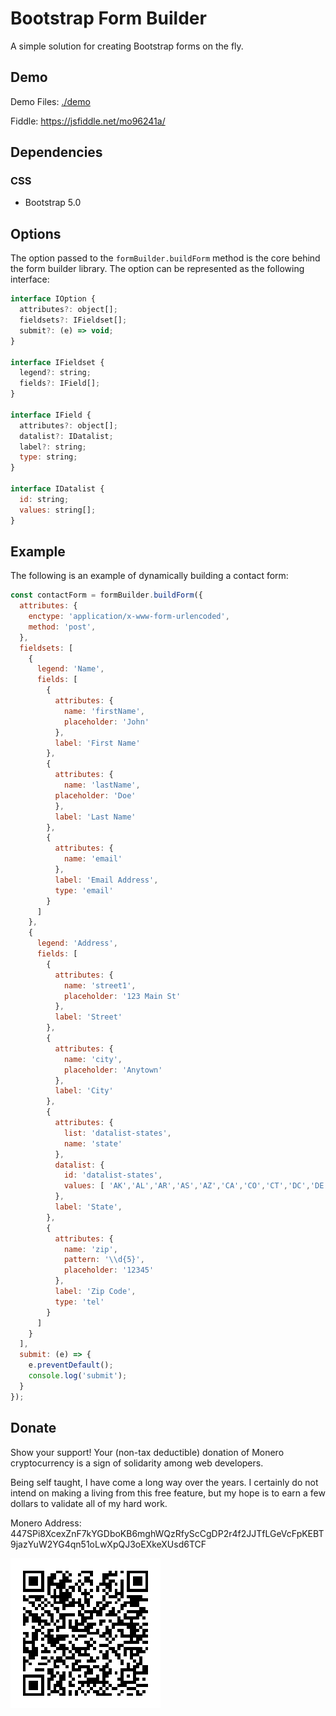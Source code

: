 
# Bootstrap Form Builder

A simple solution for creating Bootstrap forms on the fly.

## Demo
Demo Files: [./demo](./demo)

Fiddle: https://jsfiddle.net/mo96241a/

## Dependencies
### CSS
 - Bootstrap 5.0

## Options
The option passed to the `formBuilder.buildForm` method is the core behind the form builder library. The option can be represented as the following interface:
```js
interface IOption {
  attributes?: object[];
  fieldsets?: IFieldset[];
  submit?: (e) => void;
}

interface IFieldset {
  legend?: string;
  fields?: IField[];
}

interface IField {
  attributes?: object[];
  datalist?: IDatalist;
  label?: string;
  type: string;
}

interface IDatalist {
  id: string;
  values: string[];
}
```

## Example
The following is an example of dynamically building a contact form:
```js
const contactForm = formBuilder.buildForm({
  attributes: {
    enctype: 'application/x-www-form-urlencoded',
    method: 'post',
  },
  fieldsets: [
    {
      legend: 'Name',
      fields: [
        {
          attributes: {
            name: 'firstName',
            placeholder: 'John'
          },
          label: 'First Name'
        },
        {
          attributes: {
            name: 'lastName',
          placeholder: 'Doe'
          },
          label: 'Last Name'
        },
        {
          attributes: {
            name: 'email'
          },
          label: 'Email Address',
          type: 'email'
        }
      ]
    },
    {
      legend: 'Address',
      fields: [
        {
          attributes: {
            name: 'street1',
            placeholder: '123 Main St'
          },
          label: 'Street'
        },
        {
          attributes: {
            name: 'city',
            placeholder: 'Anytown'
          },
          label: 'City'
        },
        {
          attributes: {
            list: 'datalist-states',
            name: 'state'
          },
          datalist: {
            id: 'datalist-states',
            values: [ 'AK','AL','AR','AS','AZ','CA','CO','CT','DC','DE','FL','GA','GU','HI','IA','ID','IL','IN','KS','KY','LA','MA','MD','ME','MI','MN','MO','MS','MT','NC','ND','NE','NH','NJ','NM','NV','NY','OH','OK','OR','PA','PR','RI','SC','SD','TN','TX','UT','VA','VI','VT','WA','WI','WV','WY']
          },
          label: 'State',
        },
        {
          attributes: {
            name: 'zip',
            pattern: '\\d{5}',
            placeholder: '12345'
          },
          label: 'Zip Code',
          type: 'tel'
        }
      ]
    }
  ],
  submit: (e) => {
    e.preventDefault();
    console.log('submit');
  }
});
```

## Donate
Show your support! Your (non-tax deductible) donation of Monero cryptocurrency is a sign of solidarity among web developers.

Being self taught, I have come a long way over the years. I certainly do not intend on making a living from this free feature, but my hope is to earn a few dollars to validate all of my hard work.

Monero Address: 447SPi8XcexZnF7kYGDboKB6mghWQzRfyScCgDP2r4f2JJTfLGeVcFpKEBT9jazYuW2YG4qn51oLwXpQJ3oEXkeXUsd6TCF

![447SPi8XcexZnF7kYGDboKB6mghWQzRfyScCgDP2r4f2JJTfLGeVcFpKEBT9jazYuW2YG4qn51oLwXpQJ3oEXkeXUsd6TCF](monero.png)
